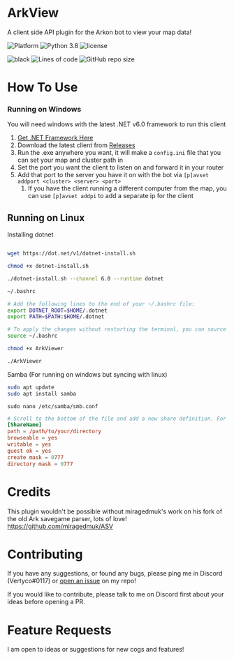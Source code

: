 # ArkView

A client side API plugin for the Arkon bot to view your map data!

![Platform](https://img.shields.io/badge/Windows-0078D6?style=for-the-badge&logo=windows&logoColor=white)
![Python 3.8](https://img.shields.io/badge/python-v3.11-orange?style=for-the-badge)
![license](https://img.shields.io/github/license/Vertyco/arkview?style=for-the-badge)

![black](https://img.shields.io/badge/style-black-000000?style=for-the-badge&?link=https://github.com/psf/black)
![Lines of code](https://img.shields.io/tokei/lines/github/Vertyco/arkview?color=yellow&label=Lines&style=for-the-badge)
![GitHub repo size](https://img.shields.io/github/repo-size/Vertyco/arkview?color=blueviolet&style=for-the-badge)

# How To Use

### Running on Windows

You will need windows with the latest .NET v6.0 framework to run this client

1. [Get .NET Framework Here](https://dotnet.microsoft.com/en-us/download)
2. Download the latest client from [Releases](https://github.com/vertyco/arkview/releases)
3. Run the .exe anywhere you want, it will make a `config.ini` file that you can set your map and cluster path in
4. Set the port you want the client to listen on and forward it in your router
5. Add that port to the server you have it on with the bot via `[p]avset addport <cluster> <server> <port>`
   1. If you have the client running a different computer from the map, you can use `[p]avset addpi` to add a separate ip for the client

## Running on Linux

Installing dotnet

```bash

wget https://dot.net/v1/dotnet-install.sh

chmod +x dotnet-install.sh

./dotnet-install.sh --channel 6.0 --runtime dotnet
```

```bash
~/.bashrc

# Add the following lines to the end of your ~/.bashrc file:
export DOTNET_ROOT=$HOME/.dotnet
export PATH=$PATH:$HOME/.dotnet

# To apply the changes without restarting the terminal, you can source the .bashrc file:
source ~/.bashrc
```

```bash
chmod +x ArkViewer

./ArkViewer
```

Samba (For running on windows but syncing with linux)

```bash
sudo apt update
sudo apt install samba
```

`sudo nano /etc/samba/smb.conf`

```conf
# Scroll to the bottom of the file and add a new share definition. For example:
[ShareName]
path = /path/to/your/directory
browseable = yes
writable = yes
guest ok = yes
create mask = 0777
directory mask = 0777
```

# Credits

This plugin wouldn't be possible without miragedmuk's work on his fork of the old Ark savegame parser, lots of love!
https://github.com/miragedmuk/ASV

# Contributing

If you have any suggestions, or found any bugs, please ping me in Discord (Vertyco#0117)
or [open an issue](https://github.com/vertyco/arkview/issues) on my repo!

If you would like to contribute, please talk to me on Discord first about your ideas before opening a PR.

# Feature Requests

I am open to ideas or suggestions for new cogs and features!

```

```

```

```

